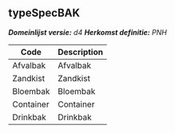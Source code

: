 ## typeSpecBAK

*__Domeinlijst versie:__ d4*
*__Herkomst definitie:__ PNH*

|__Code__ |__Description__	|
|	---	|	---	|
| Afvalbak | Afvalbak |
| Zandkist | Zandkist |
| Bloembak | Bloembak |
| Container | Container |
| Drinkbak | Drinkbak |
